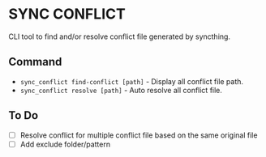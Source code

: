 SYNC CONFLICT
=============

CLI tool to find and/or resolve conflict file generated by syncthing.

## Command
* `sync_conflict find-conflict [path]` - Display all conflict file path.
* `sync_conflict resolve [path]` - Auto resolve all conflict file.


## To Do
- [ ] Resolve conflict for multiple conflict file based on the same original file
- [ ] Add exclude folder/pattern
